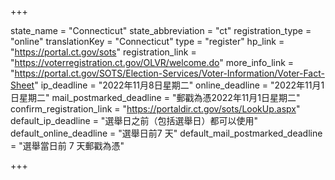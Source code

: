 +++

state_name = "Connecticut"
state_abbreviation = "ct"
registration_type = "online"
translationKey = "Connecticut"
type = "register"
hp_link = "https://portal.ct.gov/sots"
registration_link = "https://voterregistration.ct.gov/OLVR/welcome.do"
more_info_link = "https://portal.ct.gov/SOTS/Election-Services/Voter-Information/Voter-Fact-Sheet"
ip_deadline = "2022年11月8日星期二"
online_deadline = "2022年11月1日星期二"
mail_postmarked_deadline = "郵戳為憑2022年11月1日星期二"
confirm_registration_link = "https://portaldir.ct.gov/sots/LookUp.aspx"
default_ip_deadline = "選舉日之前（包括選舉日）都可以使用"
default_online_deadline = "選舉日前7 天"
default_mail_postmarked_deadline = "選舉當日前 7 天郵戳為憑"

+++